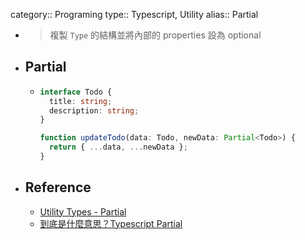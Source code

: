 category:: Programing
type:: Typescript, Utility
alias:: Partial

- > 複製 `Type` 的結構並將內部的 properties 設為 optional
- ## Partial<Type>
	- ```typescript
	  interface Todo {
	    title: string;
	    description: string;
	  }
	  
	  function updateTodo(data: Todo, newData: Partial<Todo>) {
	    return { ...data, ...newData };
	  }
	  ```
- ## Reference
	- [Utility Types - Partial](https://www.typescriptlang.org/docs/handbook/utility-types.html#partialtype)
	- [到底是什麼意思？Typescript Partial<Type>](https://ithelp.ithome.com.tw/articles/10273198?sc=rss.iron)